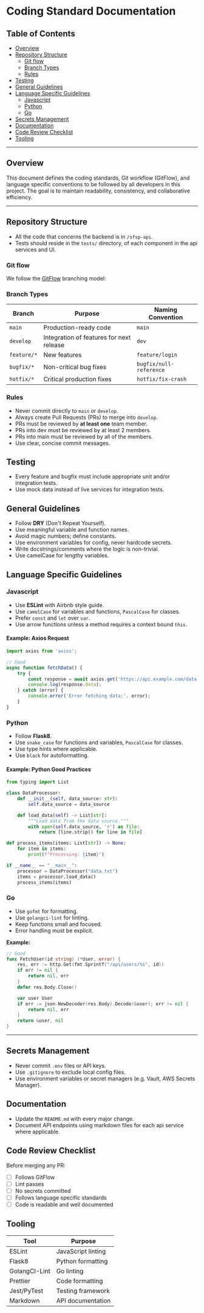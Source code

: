 # Coding Standard Documentation

## Table of Contents

- [Overview](#overview)
- [Repository Structure](#repository-structure)
  - [Git flow](#git-flow)
  - [Branch Types](#branch-types)
  - [Rules](#rules)
- [Testing](#testing)
- [General Guidelines](#general-guidelines)
- [Language Specific Guidelines](#language-specific-guidelines)
  - [Javascript](#javascript)
  - [Python](#python)
  - [Go](#go)
- [Secrets Management](#secrets-management)
- [Documentation](#documentation)
- [Code Review Checklist](#code-review-checklist)
- [Tooling](#tooling)

---

## Overview

This document defines the coding standards, Git workflow (GitFlow), and language specific conventions to be followed by all developers in this project. The goal is to maintain readability, consistency, and collaborative efficiency.

---

## Repository Structure

* All the code that concerns the backend is in `/sfsp-api`. 
* Tests should reside in the `tests/` directory, of each component in the api services and UI.

### Git flow

We follow the [GitFlow](https://nvie.com/posts/a-successful-git-branching-model/) branching model:

### Branch Types

| Branch      | Purpose                                  | Naming Convention     |
| ----------- | ---------------------------------------- | --------------------- |
| `main`      | Production-ready code                    | `main`                |
| `develop`   | Integration of features for next release | `dev`             |
| `feature/*` | New features                             | `feature/login`  |
| `bugfix/*`  | Non-critical bug fixes                   | `bugfix/null-reference` |
| `hotfix/*`  | Critical production fixes                | `hotfix/fix-crash`    |

### Rules

* Never commit directly to `main` or `develop`.
* Always create Pull Requests (PRs) to merge into `develop`.
* PRs must be reviewed by **at least one** team member.
* PRs into dev must be reviewed by at least 2 members.
* PRs into main must be reviewed by all of the members.
* Use clear, concise commit messages.

## Testing

* Every feature and bugfix must include appropriate unit and/or integration tests.
* Use mock data instead of live services for integration tests.

## General Guidelines

* Follow **DRY** (Don't Repeat Yourself).
* Use meaningful variable and function names.
* Avoid magic numbers; define constants.
* Use environment variables for config, never hardcode secrets.
* Write docstrings/comments where the logic is non-trivial.
* Use camelCase for lengthy variables.

## Language Specific Guidelines

### Javascript

* Use **ESLint** with Airbnb style guide.
* Use `camelCase` for variables and functions, `PascalCase` for classes.
* Prefer `const` and `let` over `var`.
* Use arrow functions unless a method requires a context bound `this`.

#### Example: Axios Request

```js
import axios from 'axios';

// Good
async function fetchData() {
    try {
        const response = await axios.get('https://api.example.com/data');
        console.log(response.data);
    } catch (error) {
        console.error('Error fetching data:', error);
    }
}
```

### Python

* Follow **Flask8**.
* Use `snake_case` for functions and variables, `PascalCase` for classes.
* Use type hints where applicable.
* Use `black` for autoformatting.

#### Example: Python Good Practices

```python
from typing import List

class DataProcessor:
    def __init__(self, data_source: str):
        self.data_source = data_source

    def load_data(self) -> List[str]:
        """Load data from the data source."""
        with open(self.data_source, 'r') as file:
            return [line.strip() for line in file]

def process_items(items: List[str]) -> None:
    for item in items:
        print(f"Processing: {item}")

if __name__ == "__main__":
    processor = DataProcessor("data.txt")
    items = processor.load_data()
    process_items(items)
```

### Go

* Use `gofmt` for formatting.
* Use `golangci-lint` for linting.
* Keep functions small and focused.
* Error handling must be explicit.

**Example:**

```go
// Good
func FetchUser(id string) (*User, error) {
    res, err := http.Get(fmt.Sprintf("/api/users/%s", id))
    if err != nil {
        return nil, err
    }
    defer res.Body.Close()

    var user User
    if err := json.NewDecoder(res.Body).Decode(&user); err != nil {
        return nil, err
    }
    return &user, nil
}
```

---

## Secrets Management

* Never commit `.env` files or API keys.
* Use `.gitignore` to exclude local config files.
* Use environment variables or secret managers (e.g. Vault, AWS Secrets Manager).

## Documentation

* Update the `README.md` with every major change.
* Document API endpoints using markdown files for each api service where applicable.

## Code Review Checklist

Before merging any PR:

* [ ] Follows GitFlow
* [ ] Lint passes
* [ ] No secrets committed
* [ ] Follows language specific standards
* [ ] Code is readable and well documented

## Tooling

| Tool          | Purpose            |
| ------------- | ------------------ |
| ESLint        | JavaScript linting |
| Flask8        | Python formatting  |
| GolangCI-Lint | Go linting         |
| Prettier      | Code formatting    |
| Jest/PyTest   | Testing framework  |
| Markdown      | API documentation  |